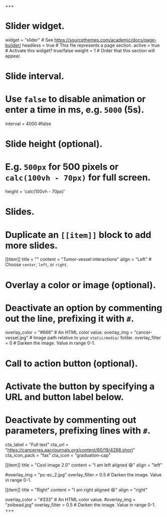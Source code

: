 +++
# Slider widget.
widget = "slider"  # See https://sourcethemes.com/academic/docs/page-builder/
headless = true  # This file represents a page section.
active = true  # Activate this widget? true/false
weight = 1  # Order that this section will appear.

# Slide interval.
# Use `false` to disable animation or enter a time in ms, e.g. `5000` (5s).
interval = 4000
#false

# Slide height (optional).
# E.g. `500px` for 500 pixels or `calc(100vh - 70px)` for full screen.
height = 'calc(100vh - 70px)'

# Slides.
# Duplicate an `[[item]]` block to add more slides.
[[item]]
  title = ""
  content = "Tumor-vessel interactions"
  align = "Left"  # Choose `center`, `left`, or `right`.
  
  # Overlay a color or image (optional).
  #   Deactivate an option by commenting out the line, prefixing it with `#`.
  overlay_color = "#666"  # An HTML color value.
  overlay_img = "cancer-vessel.jpg"  # Image path relative to your `static/media/` folder.
  overlay_filter = 0  # Darken the image. Value in range 0-1.

  # Call to action button (optional).
  #   Activate the button by specifying a URL and button label below.
  #   Deactivate by commenting out parameters, prefixing lines with `#`.
  cta_label = "Full text"
  cta_url = "https://cancerres.aacrjournals.org/content/80/19/4288.short"
  cta_icon_pack = "fas"
  cta_icon = "graduation-cap"

[[item]]
  title = "Cool image 2.0"
  content = "I am left aligned :smile:"
  align = "left"

  #overlay_img = "pc-ec_2.jpg”
  overlay_filter = 0.5  # Darken the image. Value in range 0-1.

[[item]]
  title = "Right"
  content = "I am right aligned :smile:"
  align = "right"

  overlay_color = "#333"  # An HTML color value.
  #overlay_img = “zoibead.jpg”
  overlay_filter = 0.5  # Darken the image. Value in range 0-1.
+++
